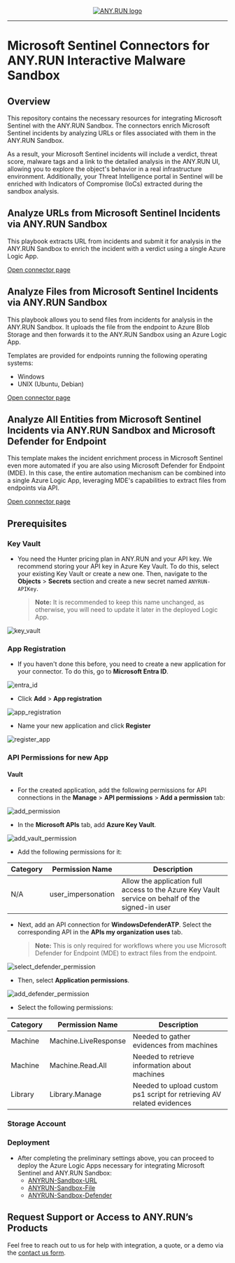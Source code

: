 <p align="center">
    <a href="#readme">
        <img alt="ANY.RUN logo" src="https://raw.githubusercontent.com/anyrun/anyrun-sdk/b3dfde1d3aa018d0a1c3b5d0fa8aaa652e80d883/static/logo.svg">
    </a>
</p>

______________________________________________________________________

# Microsoft Sentinel Connectors for ANY.RUN Interactive Malware Sandbox

## Overview

This repository contains the necessary resources for integrating Microsoft Sentinel with the ANY.RUN Sandbox. The connectors enrich Microsoft Sentinel incidents by analyzing URLs or files associated with them in the ANY.RUN Sandbox.

As a result, your Microsoft Sentinel incidents will include a verdict, threat score, malware tags and a link to the detailed analysis in the ANY.RUN UI, allowing you to explore the object's behavior in a real infrastructure environment. Additionally, your Threat Intelligence portal in Sentinel will be enriched with Indicators of Compromise (IoCs) extracted during the sandbox analysis.

## Analyze URLs from Microsoft Sentinel Incidents via ANY.RUN Sandbox

This playbook extracts URL from incidents and submit it for analysis in the ANY.RUN Sandbox to enrich the incident with a verdict using a single Azure Logic App.

[Open connector page](https://github.com/rollehfoh/ANY.RUN/tree/main/connectors/Microsoft/MS%20Sentinel%20SIEM-SOAR/ANYRUN-Sandbox-URL)

## Analyze Files from Microsoft Sentinel Incidents via ANY.RUN Sandbox

This playbook allows you to send files from incidents for analysis in the ANY.RUN Sandbox. It uploads the file from the endpoint to Azure Blob Storage and then forwards it to the ANY.RUN Sandbox using an Azure Logic App.

Templates are provided for endpoints running the following operating systems:
- Windows
- UNIX (Ubuntu, Debian)

[Open connector page](https://github.com/rollehfoh/ANY.RUN/tree/main/connectors/Microsoft/MS%20Sentinel%20SIEM-SOAR/ANYRUN-Sandbox-File)

## Analyze All Entities from Microsoft Sentinel Incidents via ANY.RUN Sandbox and Microsoft Defender for Endpoint

This template makes the incident enrichment process in Microsoft Sentinel even more automated if you are also using Microsoft Defender for Endpoint (MDE). In this case, the entire automation mechanism can be combined into a single Azure Logic App, leveraging MDE's capabilities to extract files from endpoints via API.

[Open connector page](https://github.com/rollehfoh/ANY.RUN/tree/main/connectors/Microsoft/MS%20Sentinel%20SIEM-SOAR/ANYRUN-Sandbox-Defender)

## Prerequisites

### Key Vault

- You need the Hunter pricing plan in ANY.RUN and your API key. We recommend storing your API key in Azure Key Vault. To do this, select your existing Key Vault or create a new one. Then, navigate to the **Objects** > **Secrets** section and create a new secret named `ANYRUN-APIKey`.

  > **Note:** It is recommended to keep this name unchanged, as otherwise, you will need to update it later in the deployed Logic App.

![key_vault](images/001.png)

### App Registration

- If you haven't done this before, you need to create a new application for your connector. To do this, go to **Microsoft Entra ID**.

![entra_id](images/002.png)

- Click **Add** > **App registration**

![app_registration](images/003.png)

- Name your new application and click **Register**

![register_app](images/004.png)

### API Permissions for new App

#### Vault

- For the created application, add the following permissions for API connections in the **Manage** > **API permissions** > **Add a permission** tab:

![add_permission](images/007.png)

- In the **Microsoft APIs** tab, add **Azure Key Vault**.

![add_vault_permission](images/005.png)

- Add the following permissions for it:

| Category | Permission Name   | Description                                                                 |
|----------|-------------------|-----------------------------------------------------------------------------|
| N/A      | user_impersonation | Allow the application full access to the Azure Key Vault service on behalf of the signed-in user |

- Next, add an API connection for **WindowsDefenderATP**. Select the corresponding API in the **APIs my organization uses** tab.

  > **Note:** This is only required for workflows where you use Microsoft Defender for Endpoint (MDE) to extract files from the endpoint.

![select_defender_permission](images/008.png)

- Then, select **Application permissions**.

![add_defender_permission](images/009.png)

- Select the following permissions:

| Category | Permission Name    | Description                                                                 |
|----------|--------------------|-----------------------------------------------------------------------------|
| Machine  | Machine.LiveResponse | Needed to gather evidences from machines                                  |
| Machine  | Machine.Read.All   | Needed to retrieve information about machines                               |
| Library  | Library.Manage     | Needed to upload custom ps1 script for retrieving AV related evidences     |

### Storage Account

### Deployment

- After completing the preliminary settings above, you can proceed to deploy the Azure Logic Apps necessary for integrating Microsoft Sentinel and ANY.RUN Sandbox:
  - [ANYRUN-Sandbox-URL](https://github.com/rollehfoh/ANY.RUN/tree/main/connectors/Microsoft/MS%20Sentinel%20SIEM-SOAR/ANYRUN-Sandbox-URL)
  - [ANYRUN-Sandbox-File](https://github.com/rollehfoh/ANY.RUN/tree/main/connectors/Microsoft/MS%20Sentinel%20SIEM-SOAR/ANYRUN-Sandbox-File)
  - [ANYRUN-Sandbox-Defender](https://github.com/rollehfoh/ANY.RUN/tree/main/connectors/Microsoft/MS%20Sentinel%20SIEM-SOAR/ANYRUN-Sandbox-Defender)

## Request Support or Access to ANY.RUN’s Products

Feel free to reach out to us for help with integration, a quote, or a demo via the [contact us form](https://app.any.run/contact-us/?utm_source=anyrungithub&utm_medium=documentation&utm_campaign=opencti_main&utm_content=linktocontactus).
